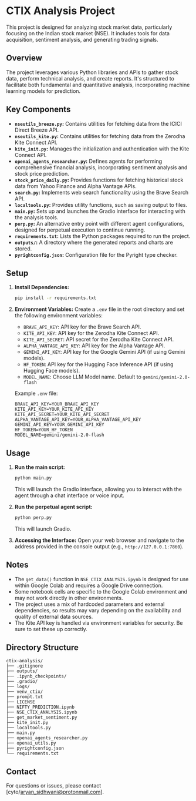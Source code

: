 # CTIX Analysis Project

This project is designed for analyzing stock market data, particularly focusing on the Indian stock market (NSE). It includes tools for data acquisition, sentiment analysis, and generating trading signals.

## Overview

The project leverages various Python libraries and APIs to gather stock data, perform technical analysis, and create reports. It's structured to facilitate both fundamental and quantitative analysis, incorporating machine learning models for prediction.

## Key Components

-   **`nseutils_breeze.py`:** Contains utilities for fetching data from the ICICI Direct Breeze API.
-   **`nseutils_kite.py`:** Contains utilities for fetching data from the Zerodha Kite Connect API.
-   **`kite_init.py`:** Manages the initialization and authentication with the Kite Connect API.
-   **`openai_agents_researcher.py`:** Defines agents for performing comprehensive financial analysis, incorporating sentiment analysis and stock price prediction.
-   **`stock_price_daily.py`:** Provides functions for fetching historical stock data from Yahoo Finance and Alpha Vantage APIs.
-   **`search.py`:** Implements web search functionality using the Brave Search API.
-   **`localtools.py`:** Provides utility functions, such as saving output to files.
-   **`main.py`:** Sets up and launches the Gradio interface for interacting with the analysis tools.
-   **`perp.py`:** An alternative entry point with different agent configurations, designed for perpetual execution to continue running.
-   **`requirements.txt`:** Lists the Python packages required to run the project.
-   **`outputs/`:** A directory where the generated reports and charts are stored.
-   **`pyrightconfig.json`:** Configuration file for the Pyright type checker.

## Setup

1.  **Install Dependencies:**
    ```bash
    pip install -r requirements.txt
    ```
2.  **Environment Variables:**
    Create a `.env` file in the root directory and set the following environment variables:
    -   `BRAVE_API_KEY`: API key for the Brave Search API.
    -   `KITE_API_KEY`: API key for the Zerodha Kite Connect API.
    -   `KITE_API_SECRET`: API secret for the Zerodha Kite Connect API.
    -   `ALPHA_VANTAGE_API_KEY`: API key for the Alpha Vantage API.
    -   `GEMINI_API_KEY`: API key for the Google Gemini API (if using Gemini models).
    -   `HF_TOKEN`: API key for the Hugging Face Inference API (if using Hugging Face models).
    -   `MODEL_NAME`: Choose LLM Model name. Default to `gemini/gemini-2.0-flash`

    Example `.env` file:
    ```
    BRAVE_API_KEY=YOUR_BRAVE_API_KEY
    KITE_API_KEY=YOUR_KITE_API_KEY
    KITE_API_SECRET=YOUR_KITE_API_SECRET
    ALPHA_VANTAGE_API_KEY=YOUR_ALPHA_VANTAGE_API_KEY
    GEMINI_API_KEY=YOUR_GEMINI_API_KEY
    HF_TOKEN=YOUR_HF_TOKEN
    MODEL_NAME=gemini/gemini-2.0-flash
    ```

## Usage

1.  **Run the main script:**

    ```bash
    python main.py
    ```

    This will launch the Gradio interface, allowing you to interact with the agent through a chat interface or voice input.
2.  **Run the perpetual agent script:**

    ```bash
    python perp.py
    ```

    This will launch Gradio.
3.  **Accessing the Interface:**
    Open your web browser and navigate to the address provided in the console output (e.g., `http://127.0.0.1:7860`).

## Notes

-   The `get_data()` function in `NSE_CTIX_ANALYSIS.ipynb` is designed for use within Google Colab and requires a Google Drive connection.
-   Some notebook cells are specific to the Google Colab environment and may not work directly in other environments.
-   The project uses a mix of hardcoded parameters and external dependencies, so results may vary depending on the availability and quality of external data sources.
-   The Kite API key is handled via environment variables for security. Be sure to set these up correctly.

## Directory Structure

```
ctix-analysis/
├── .gitignore
├── outputs/
├── .ipynb_checkpoints/
├── .gradio/
├── logs/
├── venv_ctix/
├── prompt.txt
├── LICENSE
├── NIFTY_PREDICTION.ipynb
├── NSE_CTIX_ANALYSIS.ipynb
├── get_market_sentiment.py
├── kite_init.py
├── localtools.py
├── main.py
├── openai_agents_researcher.py
├── openai_utils.py
├── pyrightconfig.json
└── requirements.txt
```

## Contact

For questions or issues, please contact [cyto/aryan_sidhwani@protonmail.com].
